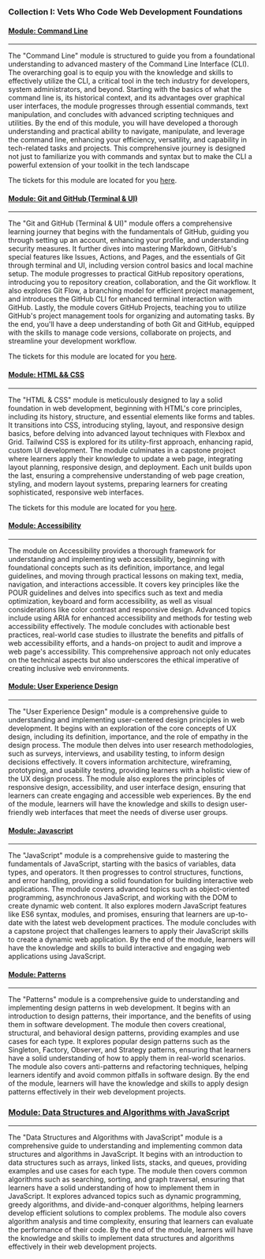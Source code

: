 ### Collection I: Vets Who Code Web Development Foundations

#### [Module: Command Line](modules/command-line/command-line.md)
---
The "Command Line" module is structured to guide you from a foundational understanding to advanced mastery of the Command Line Interface (CLI). The overarching goal is to equip you with the knowledge and skills to effectively utilize the CLI, a critical tool in the tech industry for developers, system administrators, and beyond. Starting with the basics of what the command line is, its historical context, and its advantages over graphical user interfaces, the module progresses through essential commands, text manipulation, and concludes with advanced scripting techniques and utilities. By the end of this module, you will have developed a thorough understanding and practical ability to navigate, manipulate, and leverage the command line, enhancing your efficiency, versatility, and capability in tech-related tasks and projects. This comprehensive journey is designed not just to familiarize you with commands and syntax but to make the CLI a powerful extension of your toolkit in the tech landscape

The tickets for this module are located for you [here](https://github.com/orgs/Vets-Who-Code/projects/50).

#### [Module: Git and GitHub (Terminal & UI)](modules/git-and-github/introduction-to-git-and-github.md)
---
The "Git and GitHub (Terminal & UI)" module offers a comprehensive learning journey that begins with the fundamentals of GitHub, guiding you through setting up an account, enhancing your profile, and understanding security measures. It further dives into mastering Markdown, GitHub's special features like Issues, Actions, and Pages, and the essentials of Git through terminal and UI, including version control basics and local machine setup. The module progresses to practical GitHub repository operations, introducing you to repository creation, collaboration, and the Git workflow. It also explores Git Flow, a branching model for efficient project management, and introduces the GitHub CLI for enhanced terminal interaction with GitHub. Lastly, the module covers GitHub Projects, teaching you to utilize GitHub's project management tools for organizing and automating tasks. By the end, you'll have a deep understanding of both Git and GitHub, equipped with the skills to manage code versions, collaborate on projects, and streamline your development workflow.

The tickets for this module are located for you [here](https://github.com/orgs/Vets-Who-Code/projects/75).
#### [Module: HTML && CSS](modules/html-and-css/html-and-css.md)
---
The "HTML & CSS" module is meticulously designed to lay a solid foundation in web development, beginning with HTML's core principles, including its history, structure, and essential elements like forms and tables. It transitions into CSS, introducing styling, layout, and responsive design basics, before delving into advanced layout techniques with Flexbox and Grid. Tailwind CSS is explored for its utility-first approach, enhancing rapid, custom UI development. The module culminates in a capstone project where learners apply their knowledge to update a web page, integrating layout planning, responsive design, and deployment. Each unit builds upon the last, ensuring a comprehensive understanding of web page creation, styling, and modern layout systems, preparing learners for creating sophisticated, responsive web interfaces.

The tickets for this module are located for you [here](https://github.com/orgs/Vets-Who-Code/projects/78).

#### [Module: Accessibility](modules/accessibility/accessibility.md)
---
The module on Accessibility provides a thorough framework for understanding and implementing web accessibility, beginning with foundational concepts such as its definition, importance, and legal guidelines, and moving through practical lessons on making text, media, navigation, and interactions accessible. It covers key principles like the POUR guidelines and delves into specifics such as text and media optimization, keyboard and form accessibility, as well as visual considerations like color contrast and responsive design. Advanced topics include using ARIA for enhanced accessibility and methods for testing web accessibility effectively. The module concludes with actionable best practices, real-world case studies to illustrate the benefits and pitfalls of web accessibility efforts, and a hands-on project to audit and improve a web page's accessibility. This comprehensive approach not only educates on the technical aspects but also underscores the ethical imperative of creating inclusive web environments.


#### [Module: User Experience Design](modules/user-experience-design/user-experience-design.md)
---
The "User Experience Design" module is a comprehensive guide to understanding and implementing user-centered design principles in web development. It begins with an exploration of the core concepts of UX design, including its definition, importance, and the role of empathy in the design process. The module then delves into user research methodologies, such as surveys, interviews, and usability testing, to inform design decisions effectively. It covers information architecture, wireframing, prototyping, and usability testing, providing learners with a holistic view of the UX design process. The module also explores the principles of responsive design, accessibility, and user interface design, ensuring that learners can create engaging and accessible web experiences. By the end of the module, learners will have the knowledge and skills to design user-friendly web interfaces that meet the needs of diverse user groups.

#### [Module: Javascript](modules/javascript/javascript.md)
---
The "JavaScript" module is a comprehensive guide to mastering the fundamentals of JavaScript, starting with the basics of variables, data types, and operators. It then progresses to control structures, functions, and error handling, providing a solid foundation for building interactive web applications. The module covers advanced topics such as object-oriented programming, asynchronous JavaScript, and working with the DOM to create dynamic web content. It also explores modern JavaScript features like ES6 syntax, modules, and promises, ensuring that learners are up-to-date with the latest web development practices. The module concludes with a capstone project that challenges learners to apply their JavaScript skills to create a dynamic web application. By the end of the module, learners will have the knowledge and skills to build interactive and engaging web applications using JavaScript.

#### [Module: Patterns](modules/patterns/introduction-to-patterns.md)
---
The "Patterns" module is a comprehensive guide to understanding and implementing design patterns in web development. It begins with an introduction to design patterns, their importance, and the benefits of using them in software development. The module then covers creational, structural, and behavioral design patterns, providing examples and use cases for each type. It explores popular design patterns such as the Singleton, Factory, Observer, and Strategy patterns, ensuring that learners have a solid understanding of how to apply them in real-world scenarios. The module also covers anti-patterns and refactoring techniques, helping learners identify and avoid common pitfalls in software design. By the end of the module, learners will have the knowledge and skills to apply design patterns effectively in their web development projects.

### [Module: Data Structures and Algorithms with JavaScript](modules/data-structures-and-algorithms/data-structures-and-algorithms.md)
---
The "Data Structures and Algorithms with JavaScript" module is a comprehensive guide to understanding and implementing common data structures and algorithms in JavaScript. It begins with an introduction to data structures such as arrays, linked lists, stacks, and queues, providing examples and use cases for each type. The module then covers common algorithms such as searching, sorting, and graph traversal, ensuring that learners have a solid understanding of how to implement them in JavaScript. It explores advanced topics such as dynamic programming, greedy algorithms, and divide-and-conquer algorithms, helping learners develop efficient solutions to complex problems. The module also covers algorithm analysis and time complexity, ensuring that learners can evaluate the performance of their code. By the end of the module, learners will have the knowledge and skills to implement data structures and algorithms effectively in their web development projects.